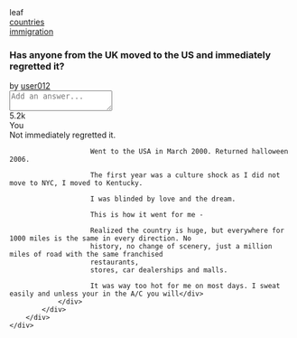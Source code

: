 <!doctype html>
<html>

<head>
    <meta charset="UTF-8">
    <meta name="viewport" content="width=device-width, initial-scale=1.0">
    <link href="main.css" rel="stylesheet">
</head>

<body>
    <div class="p-4">
        <!-- navigation -->
        <nav class="font-medium flex justify-between">
            <div class="left flex space-x-2 text-3xl">
                <div class="img"><img class="w-10" src="Build/img/leaf-svgrepo-com.svg" alt=""></div>
                <div class="companyName text-green-600">leaf</div>
            </div>
            <div class="right"><img class="w-10" src="Build/img/list.svg" alt=""></div>
        </nav>
        <!-- tags -->
        <div class="tags flex mt-6">
            <div class="tag"><a href="#">countries</a></div>
            <div class="tag"><a href="#">immigration</a></div>
        </div>
        <!-- question -->
        <div class="questions mt-4 space-y-2">
            <h3 class="text-3xl font-bold">Has anyone from the UK moved to the US and immediately regretted it?</h3>
            <div class="user">by <a href="#" class="underline text-sm">user012</a></div>
        </div>
        <!-- textarea -->
        <div class="textarea mt-12 flex w-4/5 mx-auto">
            <textarea name="" id="" class="p-4 text-green-300 border-2 border-green-300 rounded w-[100%] h-36"
                placeholder="Add an answer..."></textarea>
        </div>
        <!-- Questions -->
        <div class="Replies">
            <div class="Reply1 flex flex-row mt-9">
                <div class="left flex flex-col items-center mt-3 mr-3">
                    <div class="top"><img src="Build/img/arrow-up-circle.svg" alt=""></div>
                    <div class="text my-1">5.2k</div>
                    <div class="bottom"><img src="Build/img/arrow-down-circle.svg" alt=""></div>
                </div>
                <div class="right border-l-2 border-green-300 px-4">
                    <div class="userName text-green-600">You</div>
                    <div class="reply">Not immediately regretted it.

                        Went to the USA in March 2000. Returned halloween 2006.

                        The first year was a culture shock as I did not move to NYC, I moved to Kentucky.

                        I was blinded by love and the dream.

                        This is how it went for me -

                        Realized the country is huge, but everywhere for 1000 miles is the same in every direction. No
                        history, no change of scenery, just a million miles of road with the same franchised
                        restaurants,
                        stores, car dealerships and malls.

                        It was way too hot for me on most days. I sweat easily and unless your in the A/C you will</div>
                </div>
            </div>
        </div>
    </div>
</body>

</html>
